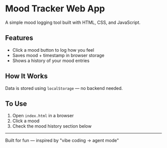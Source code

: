 # Mood Tracker Web App

A simple mood logging tool built with HTML, CSS, and JavaScript.

## Features
- Click a mood button to log how you feel
- Saves mood + timestamp in browser storage
- Shows a history of your mood entries

## How It Works
Data is stored using `localStorage` — no backend needed.

## To Use
1. Open `index.html` in a browser
2. Click a mood
3. Check the mood history section below

---

Built for fun — inspired by "vibe coding → agent mode"